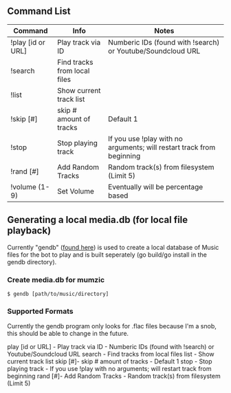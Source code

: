 ## Command List
| Command           | Info                                  | Notes                                                                     |
|-------------------|---------------------------------------|---------------------------------------------------------------------------|
| !play [id or URL] | Play track via ID                     | Numberic IDs (found with !search) or Youtube/Soundcloud URL               |
| !search           | Find tracks from local files          |                                                                           |
| !list             | Show current track list               |                                                                           |
| !skip [#]         | skip # amount of tracks               | Default 1                                                                 |
| !stop             | Stop playing track                    | If you use !play with no arguments; will restart track from beginning     |
| !rand [#]         | Add Random Tracks                     | Random track(s) from filesystem (Limit 5)                                 |
| !volume (1-9)     | Set Volume                            | Eventually will be percentage based                                       |

## Generating a local media.db (for local file playback)

Currently "gendb" ([found here](https://github.com/iotku/mumzic/tree/master/gendb)) is used to create a local database of Music files for the bot to play and is built seperately (go build/go install in the gendb directory).

### Create media.db for mumzic
`$ gendb [path/to/music/directory]`

### Supported Formats
Currently the gendb program only looks for .flac files because I'm a snob, this should be able to change in the future.

play [id or URL] - Play track via ID - Numberic IDs (found with !search) or Youtube/Soundcloud URL
search - Find tracks from local files
list - Show current track list
skip [#]- skip # amount of tracks - Default 1
stop - Stop playing track - If you use !play with no arguments; will restart track from beginning
rand [#]- Add Random Tracks - Random track(s) from filesystem (Limit 5)
